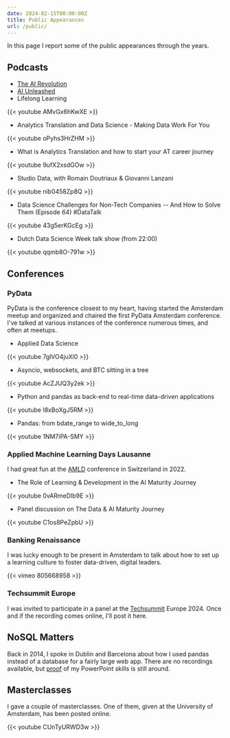 ```yaml
---
date: 2024-02-15T00:00:00Z
title: Public Appearances
url: /public/
---
```


In this page I report some of the public appearances through the years.

## Podcasts

- [The AI Revolution](https://www.linkedin.com/events/7061712639466381312/comments/)
- [AI Unleashed](https://archipelacademy.com/en/inspiration/podcasts/ai-unleashed-3-indispensable-tips-for-harnessing-ai-in-your-lms-system/)
- Lifelong Learning

{{< youtube AMvGx6hKwXE >}}

- Analytics Translation and Data Science - Making Data Work For You

{{< youtube oPyhs3HrZHM >}}

- What is Analytics Translation and how to start your AT career journey

{{< youtube 9ufX2xsdGOw >}}

- Studio Data, with Romain Doutriaux & Giovanni Lanzani

{{< youtube nib0458Zp8Q >}}

- Data Science Challenges for Non-Tech Companies -- And How to Solve Them (Episode 64) #DataTalk

{{< youtube 43g5erKGcEg >}}

- Dutch Data Science Week talk show (from 22:00)

{{< youtube qqmb8O-791w >}}


## Conferences

### PyData

PyData is the conference closest to my heart, having started the Amsterdam meetup and organized and chaired the first PyData Amsterdam conference. I've talked at various instances of the conference numerous times, and often at meetups.

- Applied Data Science

{{< youtube 7glVO4juXl0 >}}

- Asyncio, websockets, and BTC sitting in a tree

{{< youtube AcZJUQ3y2ek >}}

- Python and pandas as back-end to real-time data-driven applications

{{< youtube I8xBoXgJ5RM >}}

- Pandas: from bdate_range to wide_to_long

{{< youtube 1NM7iPA-SMY >}}

### Applied Machine Learning Days Lausanne

I had great fun at the [AMLD] conference in Switzerland in 2022.

- The Role of Learning & Development in the AI Maturity Journey

{{< youtube 0vARmeDIb9E >}}

- Panel discussion on The Data & AI Maturity Journey

{{< youtube C1os8PeZpbU >}}

### Banking Renaissance

I was lucky enough to be present in Amsterdam to talk about how to set up a learning culture to foster data-driven, digital leaders.

{{< vimeo 805668958 >}}

### Techsummit Europe

I was invited to participate in a panel at the [Techsummit] Europe 2024. Once and if the recording comes online, I'll post it here.

## NoSQL Matters

Back in 2014, I spoke in Dublin and Barcelona about how I used pandas instead of a database for a fairly large web app. There are no recordings available, but [proof] of my PowerPoint skills is still around.


## Masterclasses

I gave a couple of masterclasses. One of them, given at the University of Amsterdam, has been posted online.

{{< youtube CUnTyURWD3w >}}

[AMLD]: https://appliedmldays.org/events/amld-epfl-2022
[Techsummit]: https://xebia.ai/europe-tech-summit-gl
[proof]: https://2014.nosql-matters.org/dub/wp-content/uploads/2014/09/NoSQL-Dublin-GLANZANI.pdf
